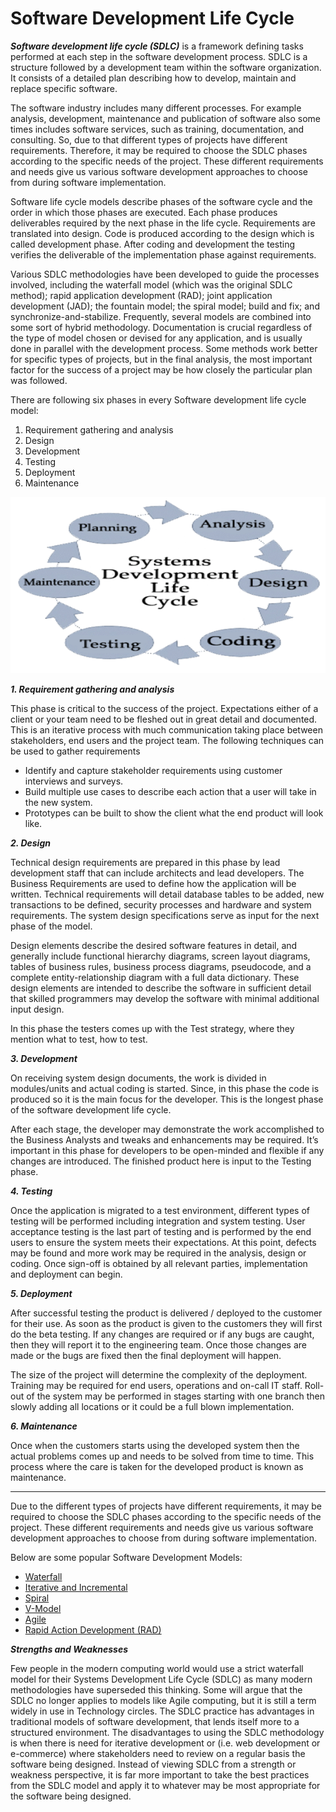 # Software Development Life Cycle

***Software development life cycle (SDLC)*** is a framework defining tasks performed at each step in the software development process. SDLC is a structure followed by a development team within the software organization. It consists of a detailed plan describing how to develop, maintain and replace specific software.

The software industry includes many different processes. For example analysis, development, maintenance and publication of software also some times includes software services, such as training, documentation, and consulting. So, due to that different types of projects have different requirements. Therefore, it may be required to choose the SDLC phases according to the specific needs of the project. These different requirements and needs give us various software development approaches to choose from during software implementation.

Software life cycle models describe phases of the software cycle and the order in which those phases are executed. Each phase produces deliverables required by the next phase in the life cycle. Requirements are translated into design. Code is produced according to the design which is called development phase. After coding and development the testing verifies the deliverable of the implementation phase against requirements.

Various SDLC methodologies have been developed to guide the processes involved, including the waterfall model (which was the original SDLC method); rapid application development (RAD); joint application development (JAD); the fountain model; the spiral model; build and fix; and synchronize-and-stabilize. Frequently, several models are combined into some sort of hybrid methodology. Documentation is crucial regardless of the type of model chosen or devised for any application, and is usually done in parallel with the development process. Some methods work better for specific types of projects, but in the final analysis, the most important factor for the success of a project may be how closely the particular plan was followed.

There are following six phases in every Software development life cycle model:

1. Requirement gathering and analysis
2. Design
3. Development
4. Testing
5. Deployment
6. Maintenance

![Software-Development](/notes/images/softwaredevelopment.png)

***1. Requirement gathering and analysis***

This phase is critical to the success of the project. Expectations either of a client or your team need to be fleshed out in great detail and documented.  This is an iterative process with much communication taking place between stakeholders, end users and the project team.  The following techniques can be used to gather requirements

* Identify and capture stakeholder requirements using customer interviews and surveys.
* Build multiple use cases to describe each action that a user will take in the new system.
* Prototypes can be built to show the client what the end product will look like.

***2. Design***

Technical design requirements are prepared in this phase by lead development staff that can include architects and lead developers.  The Business Requirements are used to define how the application will be written.  Technical requirements will detail database tables to be added, new transactions to be defined, security processes and hardware and system requirements. The system design specifications serve as input for the next phase of the model. 

Design elements describe the desired software features in detail, and generally include functional hierarchy diagrams, screen layout diagrams, tables of business rules, business process diagrams, pseudocode, and a complete entity-relationship diagram with a full data dictionary. These design elements are intended to describe the software in sufficient detail that skilled programmers may develop the software with minimal additional input design. 

In this phase the testers comes up with the Test strategy, where they mention what to test, how to test.

***3. Development***

On receiving system design documents, the work is divided in modules/units and actual coding is started. Since, in this phase the code is produced so it is the main focus for the developer. This is the longest phase of the software development life cycle.

After each stage, the developer may demonstrate the work accomplished to the Business Analysts and tweaks and enhancements may be required.  It’s important in this phase for developers to be open-minded and flexible if any changes are introduced. The finished product here is input to the Testing phase.


***4. Testing***

Once the application is migrated to a test environment, different types of testing will be performed including integration and system testing.  User acceptance testing is the last part of testing and is performed by the end users to ensure the system meets their expectations.  At this point, defects may be found and more work may be required in the analysis, design or coding.  Once sign-off is obtained by all relevant parties, implementation and deployment can begin.

***5. Deployment***

After successful testing the product is delivered / deployed to the customer for their use. As soon as the product is given to the customers they will first do the beta testing. If any changes are required or if any bugs are caught, then they will report it to the engineering team. Once those changes are made or the bugs are fixed then the final deployment will happen.

The size of the project will determine the complexity of the deployment.  Training may be required for end users, operations and on-call IT staff.  Roll-out of the system may be performed in stages starting with one branch then slowly adding all locations or it could be a full blown implementation.

***6. Maintenance***

Once when the customers starts using the developed system then the actual problems comes up and needs to be solved from time to time. This process where the care is taken for the developed product is known as maintenance.

---

Due to the different types of projects have different requirements, it may be required to choose the SDLC phases according to the specific needs of the project. These different requirements and needs give us various software development approaches to choose from during software implementation.

Below are some popular Software Development Models:

- [Waterfall](/notes/sdlc-models/01-Waterfall-Model.md)
- [Iterative and Incremental](/notes/sdlc-models/02-Iterative-Model.md)
- [Spiral](/notes/sdlc-models/03-Spiral-Model.md)
- [V-Model](/notes/sdlc-models/04-V-Model.md)
- [Agile](/notes/sdlc-models/05-Agile-Model.md)
- [Rapid Action Development (RAD)](/notes/sdlc-models/06-RAD-Model.md)

***Strengths and Weaknesses***

Few people in the modern computing world would use a strict waterfall model for their Systems Development Life Cycle (SDLC) as many modern methodologies have superseded this thinking. Some will argue that the SDLC no longer applies to models like Agile computing, but it is still a term widely in use in Technology circles. The SDLC practice has advantages in traditional models of software development, that lends itself more to a structured environment. The disadvantages to using the SDLC methodology is when there is need for iterative development or (i.e. web development or e-commerce) where stakeholders need to review on a regular basis the software being designed. Instead of viewing SDLC from a strength or weakness perspective, it is far more important to take the best practices from the SDLC model and apply it to whatever may be most appropriate for the software being designed.
